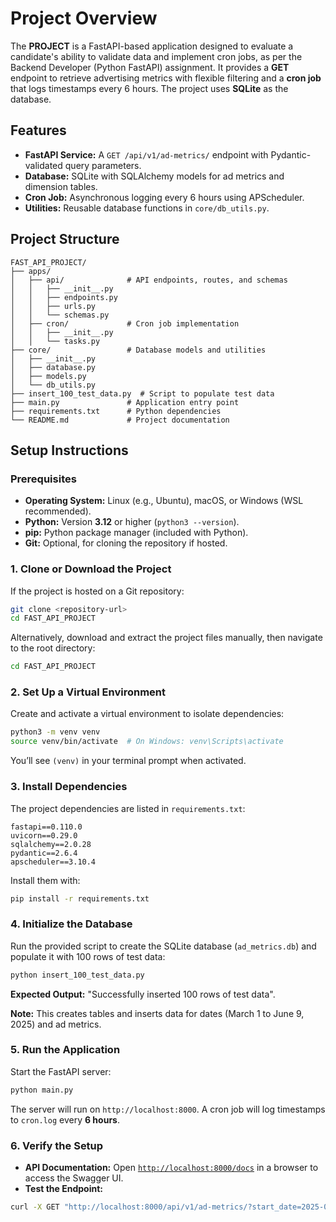# Project Overview
The **PROJECT** is a FastAPI-based application designed to evaluate a candidate's ability to validate data and implement cron jobs, as per the Backend Developer (Python FastAPI) assignment. It provides a **GET** endpoint to retrieve advertising metrics with flexible filtering and a **cron job** that logs timestamps every 6 hours. The project uses **SQLite** as the database.
## Features
- **FastAPI Service:** A `GET /api/v1/ad-metrics/` endpoint with Pydantic-validated query parameters.
- **Database:** SQLite with SQLAlchemy models for ad metrics and dimension tables.
- **Cron Job:** Asynchronous logging every 6 hours using APScheduler.
- **Utilities:** Reusable database functions in `core/db_utils.py`.

## Project Structure
```
FAST_API_PROJECT/
├── apps/
│   ├── api/              # API endpoints, routes, and schemas
│   │   ├── __init__.py
│   │   ├── endpoints.py
│   │   ├── urls.py
│   │   └── schemas.py
│   ├── cron/             # Cron job implementation
│   │   ├── __init__.py
│   │   └── tasks.py
├── core/                 # Database models and utilities
│   ├── __init__.py
│   ├── database.py
│   ├── models.py
│   └── db_utils.py
├── insert_100_test_data.py  # Script to populate test data
├── main.py               # Application entry point
├── requirements.txt      # Python dependencies
└── README.md             # Project documentation
```

## Setup Instructions

### Prerequisites
- **Operating System:** Linux (e.g., Ubuntu), macOS, or Windows (WSL recommended).
- **Python:** Version **3.12** or higher (`python3 --version`).
- **pip:** Python package manager (included with Python).
- **Git:** Optional, for cloning the repository if hosted.

### 1. Clone or Download the Project
If the project is hosted on a Git repository:
```sh
git clone <repository-url>
cd FAST_API_PROJECT
```
Alternatively, download and extract the project files manually, then navigate to the root directory:
```sh
cd FAST_API_PROJECT
```

### 2. Set Up a Virtual Environment
Create and activate a virtual environment to isolate dependencies:
```sh
python3 -m venv venv
source venv/bin/activate  # On Windows: venv\Scripts\activate
```
You’ll see `(venv)` in your terminal prompt when activated.

### 3. Install Dependencies
The project dependencies are listed in `requirements.txt`:
```
fastapi==0.110.0
uvicorn==0.29.0
sqlalchemy==2.0.28
pydantic==2.6.4
apscheduler==3.10.4
```
Install them with:
```sh
pip install -r requirements.txt
```

### 4. Initialize the Database
Run the provided script to create the SQLite database (`ad_metrics.db`) and populate it with 100 rows of test data:
```sh
python insert_100_test_data.py
```
**Expected Output:** "Successfully inserted 100 rows of test data".

**Note:** This creates tables and inserts data for dates (March 1 to June 9, 2025) and ad metrics.

### 5. Run the Application
Start the FastAPI server:
```sh
python main.py
```
The server will run on `http://localhost:8000`.
A cron job will log timestamps to `cron.log` every **6 hours**.

### 6. Verify the Setup
- **API Documentation:** Open [`http://localhost:8000/docs`](http://localhost:8000/docs) in a browser to access the Swagger UI.
- **Test the Endpoint:**
```sh
curl -X GET "http://localhost:8000/api/v1/ad-metrics/?start_date=2025-03-01&end_date=2025-03"
